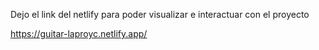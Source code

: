 Dejo el link del netlify para poder visualizar e interactuar con el proyecto

https://guitar-laproyc.netlify.app/